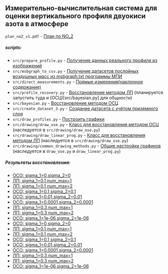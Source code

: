 ## Измерительно-вычислительная система для оценки вертикального профиля двуокиси азота в атмосфере
`plan_no2_v1.pdf` - [План по NO_2](plan_no2_v1.pdf)
##### scripts:
* `src/prepare_profile.py` - [Получение данных реального профиля из изображений](src/prepare_profile.py)
* `src/msbgraph_to_csv.py` - [Получение датасетов послойных воздушных масс из msbgraph.txt программы МПИ](src/msbgraph_to_csv.py)
* `src/direct_measurements.py` - [Прямые измерения(наклонное содержание)](src/direct_measurements.py)
* `src/profile_recovery.py` - [Восстановление методом ЛП](src/profile_recovery.py) (планируется запустить туда и (ОСЦ)[src/bayesian.py] для общности)
* `src/bayesian.py` - [Восстановление методом ОСЦ](src/bayesian.py)
* `src/create_dataset_3.py` - [Создание датасета с учётом приземного слоя](src/create_dataset_3.py)
* `src/draw_profiles.py` - [Построить графики](src/draw_profiles.py)
* `src/drawing/draw_ose.py` - [Класс для восстановления методом ОСЦ](src/drawing/draw_ose.py) (наследуется в `src/drawing/draw_ose.py`)
* `src/drawing/draw_linear_prog.py` - [Класс для восстановления методом ЛП](src/drawing/draw_linear_prog.py) (наследуется в `src/drawing/draw_ose.py`)
* `src/drawing/common_drawing_methods.py` - [Общие настройки графиков](src/drawing/common_drawing_methods.py) (наследуется в `draw_ose.py` и `draw_linear_prog.py`)
##### Результаты восстановления:
* [ОСО: sigma_1=0,sigma_2=0](output/profiles_1,sigma_1=0,sigma_2=0)
* [ЛП: sigma_1=0.1,num_max=1](output/profiles_1,sigma_1=0.1,num_max=1)
* [ЛП: sigma_1=0.1,num_max=2](output/profiles_1,sigma_1=0.1,num_max=2)
* [ОСО: sigma_1=0.1,sigma_2=0.1](output/profiles_1,sigma_1=0.1,sigma_2=0.1)
* [ОСО: sigma_1=0.01,sigma_2=0.01](output/profiles_1,sigma_1=0.01,sigma_2=0.01)
* [ОСО: sigma_1=0.0001,sigma_2=0.0001](output/profiles_1,sigma_1=0.0001,sigma_2=0.0001)
* [ЛП: sigma_1=0.3,num_max=1](output/profiles_1,sigma_1=0.3,num_max=1)
* [ЛП: sigma_1=0.3,num_max=2](output/profiles_1,sigma_1=0.3,num_max=2)
* [ОСО: sigma_1=1e-06,sigma_2=1e-06](output/profiles_1,sigma_1=1e-06,sigma_2=1e-06)
* [ОСО: sigma_1=0,sigma_2=0](output/profiles_2,sigma_1=0,sigma_2=0)
* [ЛП: sigma_1=0.1,num_max=1](output/profiles_2,sigma_1=0.1,num_max=1)
* [ЛП: sigma_1=0.1,num_max=2](output/profiles_2,sigma_1=0.1,num_max=2)
* [ОСО: sigma_1=0.1,sigma_2=0.1](output/profiles_2,sigma_1=0.1,sigma_2=0.1)
* [ОСО: sigma_1=0.01,sigma_2=0.01](output/profiles_2,sigma_1=0.01,sigma_2=0.01)
* [ОСО: sigma_1=0.0001,sigma_2=0.0001](output/profiles_2,sigma_1=0.0001,sigma_2=0.0001)
* [ЛП: sigma_1=0.3,num_max=1](output/profiles_2,sigma_1=0.3,num_max=1)
* [ЛП: sigma_1=0.3,num_max=2](output/profiles_2,sigma_1=0.3,num_max=2)
* [ОСО: sigma_1=1e-06,sigma_2=1e-06](output/profiles_2,sigma_1=1e-06,sigma_2=1e-06)
